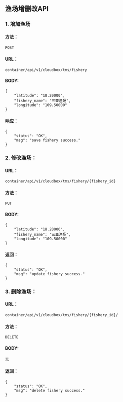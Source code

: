 ## 渔场增删改API

### 1. 增加渔场

#### 方法：
 
`POST`

#### URL：

`container/api/v1/cloudbox/tms/fishery`

#### BODY:

```
{
    "latitude": "18.20000",
    "fishery_name": "三亚渔场",
    "longitude": "109.50000"
}

```


#### 响应：

```
{
    "status": "OK",
    "msg": "save fishery success."
}

```


### 2. 修改渔场：

#### URL：

`container/api/v1/cloudbox/tms/fishery/{fishery_id}`

#### 方法： 

`PUT`

#### BODY:

```
{
    "latitude": "18.20000",
    "fishery_name": "三亚渔场",
    "longitude": "109.50000"
}

```
 
#### 返回：

```
{
    "status": "OK",
    "msg": "update fishery success."
}
```


### 3. 删除渔场：

#### URL：

`container/api/v1/cloudbox/tms/fishery/{fishery_id}/`

#### 方法： 

`DELETE`

#### BODY:

```
无

```
 
#### 返回：

```
{
    "status": "OK",
    "msg": "delete fishery success."
}
```